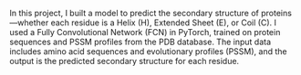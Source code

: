 In this project, I built a model to predict the secondary structure of proteins—whether each residue is a Helix (H), Extended Sheet (E), or Coil (C). I used a Fully Convolutional Network (FCN) in PyTorch, trained on protein sequences and PSSM profiles from the PDB database. The input data includes amino acid sequences and evolutionary profiles (PSSM), and the output is the predicted secondary structure for each residue.
